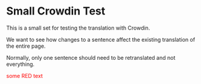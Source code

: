 # Small Crowdin Test

This is a small set for testing the translation with Crowdin.

We want to see how changes to a sentence affect the existing translation of the entire page.

Normally, only one sentence should need to be retranslated and not everything.

<span style="color:red">some RED text</span>

